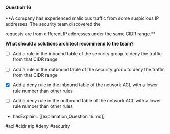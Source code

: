 #### Question  16


**A company has experienced malicious traffic from some suspicious IP addresses. The security team discovered the

requests are from different IP addresses under the same CIDR range.**


**What should a solutions architect recommend to the team?**


- [ ] Add a rule in the inbound table of the security group to deny the traffic from that CIDR range


- [ ] Add a rule in the outbound table of the security group to deny the traffic from that CIDR range


- [x] Add a deny rule in the inbound table of the network ACL with a lower rule number than other rules


- [ ] Add a deny rule in the outbound table of the network ACL with a lower rule number than other rules



- hasExplain:: [[explanation_Question  16.md]]

#acl #cidr #ip #deny #security 